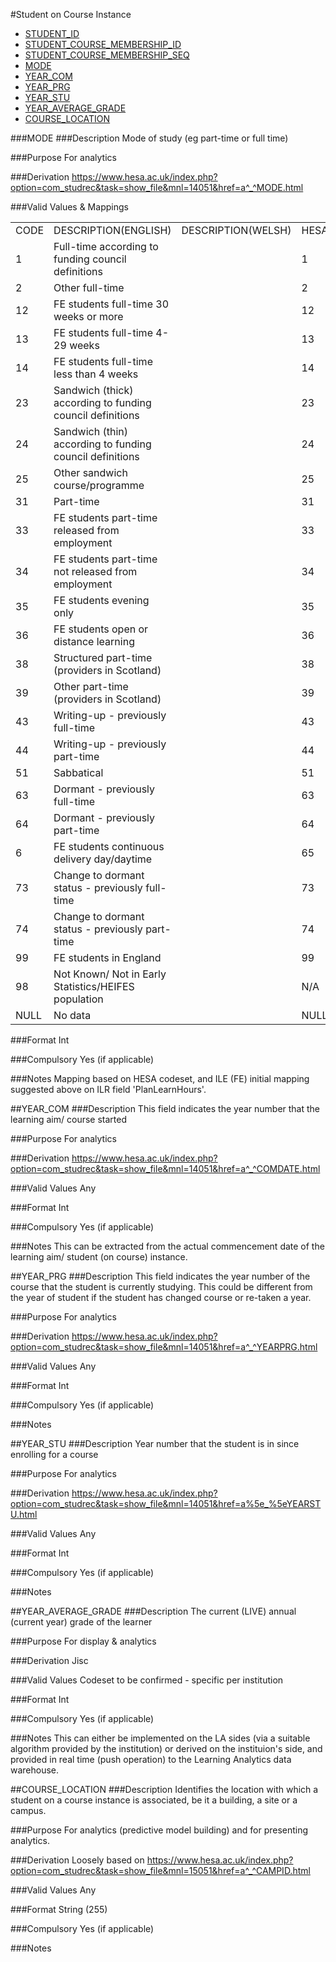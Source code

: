 #Student on Course Instance
* [STUDENT_ID](student.md#student_id)
* [STUDENT_COURSE_MEMBERSHIP_ID](student_course_membership.md#student_course_membership_id)
* [STUDENT_COURSE_MEMBERSHIP_SEQ](student_course_membership.md#student_course_membership_seq)
* [MODE](#mode)
* [YEAR_COM](#year_com)
* [YEAR_PRG](#year_prg)
* [YEAR_STU](#year_stu)
* [YEAR_AVERAGE_GRADE](#year_average_grade)
* [COURSE_LOCATION](#course_location)

###MODE
###Description
Mode of study (eg part-time or full time)

###Purpose
For analytics

###Derivation
https://www.hesa.ac.uk/index.php?option=com_studrec&task=show_file&mnl=14051&href=a^_^MODE.html

###Valid Values & Mappings

<table>
<tr><td>CODE</td><td>DESCRIPTION(ENGLISH)</td><td>DESCRIPTION(WELSH)</td><td>HESA(MODE)</td><td>FEILR(PlanLearnHours)  </td></tr>
<tr><td>1</td><td>Full-time according to funding council definitions</td><td></td><td>1</td><td>PlanLearnHours >= 540  </td></tr>
<tr><td>2</td><td>Other full-time</td><td></td><td>2</td><td>N/A  </td></tr>
<tr><td>12</td><td>FE students full-time 30 weeks or more</td><td></td><td>12</td><td>N/A  </td></tr>
<tr><td>13</td><td>FE students full-time 4-29 weeks</td><td></td><td>13</td><td>N/A  </td></tr>
<tr><td>14</td><td>FE students full-time less than 4 weeks</td><td></td><td>14</td><td>N/A  </td></tr>
<tr><td>23</td><td>Sandwich (thick) according to funding council definitions</td><td></td><td>23</td><td>N/A  </td></tr>
<tr><td>24</td><td>Sandwich (thin) according to funding council definitions</td><td></td><td>24</td><td>N/A  </td></tr>
<tr><td>25</td><td>Other sandwich course/programme</td><td></td><td>25</td><td>N/A  </td></tr>
<tr><td>31</td><td>Part-time</td><td></td><td>31</td><td>PlanLearnHours &le; 540  </td></tr>
<tr><td>33</td><td>FE students part-time released from employment</td><td></td><td>33</td><td>N/A  </td></tr>
<tr><td>34</td><td>FE students part-time not released from employment</td><td></td><td>34</td><td>N/A  </td></tr>
<tr><td>35</td><td>FE students evening only</td><td></td><td>35</td><td>N/A  </td></tr>
<tr><td>36</td><td>FE students open or distance learning</td><td></td><td>36</td><td>N/A  </td></tr>
<tr><td>38</td><td>Structured part-time (providers in Scotland)</td><td></td><td>38</td><td>N/A  </td></tr>
<tr><td>39</td><td>Other part-time (providers in Scotland)</td><td></td><td>39</td><td>N/A  </td></tr>
<tr><td>43</td><td>Writing-up - previously full-time</td><td></td><td>43</td><td>N/A  </td></tr>
<tr><td>44</td><td>Writing-up - previously part-time</td><td></td><td>44</td><td>N/A  </td></tr>
<tr><td>51</td><td>Sabbatical</td><td></td><td>51</td><td>N/A  </td></tr>
<tr><td>63</td><td>Dormant - previously full-time</td><td></td><td>63</td><td>N/A  </td></tr>
<tr><td>64</td><td>Dormant - previously part-time</td><td></td><td>64</td><td>N/A  </td></tr>
<tr><td>6</td><td>FE students continuous delivery day/daytime</td><td></td><td>65</td><td>N/A  </td></tr>
<tr><td>73</td><td>Change to dormant status - previously full-time</td><td></td><td>73</td><td>N/A  </td></tr>
<tr><td>74</td><td>Change to dormant status - previously part-time</td><td></td><td>74</td><td>N/A  </td></tr>
<tr><td>99</td><td>FE students in England</td><td></td><td>99</td><td>N/A  </td></tr>
<tr><td>98</td><td>Not Known/ Not in Early Statistics/HEIFES population</td><td></td><td>N/A</td><td>N/A</td></tr>
<tr><td>NULL</td><td>No data</td><td></td><td>NULL</td><td>NULL</td></tr>
</table>  

###Format
Int

###Compulsory
Yes (if applicable)

###Notes
Mapping based on HESA codeset, and ILE (FE) initial mapping suggested above on ILR field 'PlanLearnHours'.


##YEAR_COM
###Description
This field indicates the year number that the learning aim/ course started

###Purpose
For analytics

###Derivation
https://www.hesa.ac.uk/index.php?option=com_studrec&task=show_file&mnl=14051&href=a^_^COMDATE.html

###Valid Values
Any

###Format
Int

###Compulsory
Yes (if applicable)

###Notes
This can be extracted from the actual commencement date of the learning aim/ student (on course) instance.

##YEAR_PRG
###Description
This field indicates the year number of the course that the student is currently studying. This could be different from the year of student if the student has changed course or re-taken a year.

###Purpose
For analytics

###Derivation
https://www.hesa.ac.uk/index.php?option=com_studrec&task=show_file&mnl=14051&href=a^_^YEARPRG.html

###Valid Values
Any

###Format
Int

###Compulsory
Yes (if applicable)

###Notes

##YEAR_STU
###Description
Year number that the student is in since enrolling for a course

###Purpose
For analytics

###Derivation
https://www.hesa.ac.uk/index.php?option=com_studrec&task=show_file&mnl=14051&href=a%5e_%5eYEARSTU.html

###Valid Values
Any

###Format
Int

###Compulsory
Yes (if applicable)

###Notes
	
##YEAR_AVERAGE_GRADE
###Description
The current (LIVE) annual (current year) grade of the learner

###Purpose
For display & analytics

###Derivation
Jisc

###Valid Values
Codeset to be confirmed - specific per institution

###Format
Int

###Compulsory
Yes (if applicable)

###Notes
This can either be implemented on the LA sides (via a suitable algorithm provided by the institution) or derived on the instituion's side, and provided in real time (push operation) to the Learning Analytics data warehouse.

##COURSE_LOCATION
###Description
Identifies the location with which a student on a course instance is associated, be it a building, a site or a campus.

###Purpose
For analytics (predictive model building) and for presenting analytics.

###Derivation
Loosely based on
https://www.hesa.ac.uk/index.php?option=com_studrec&task=show_file&mnl=15051&href=a^_^CAMPID.html

###Valid Values
Any

###Format
String (255)

###Compulsory
Yes (if applicable)

###Notes
